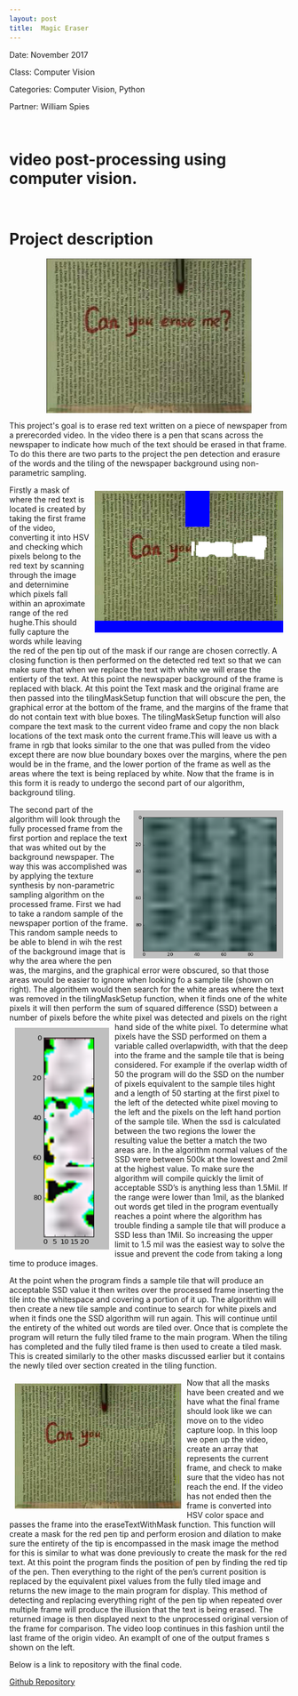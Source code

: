 ```yaml
---
layout: post
title:  Magic Eraser
---
```




Date: November 2017

Class: Computer Vision

Categories: Computer Vision, Python

Partner: William Spies


&nbsp;
&nbsp;

# video post-processing using computer vision.

&nbsp;
&nbsp;

# Project description


<img src="./proj/magic_thumb.png" width="370"
      style="margin-left:auto; margin-right:auto;display:block;"/>

This project's goal is to erase red text written on a piece of newspaper from a prerecorded video.
In the video there is a pen that scans across the newspaper to indicate how much of the text should be erased in that frame.
To do this there are two parts to the project the pen detection and erasure of the words and the tiling of the newspaper background using non-parametric sampling. 

<img src="./proj/colormask.png" width="340"
      style="float: right; padding: 10px;margin-left:auto; margin-right:auto; "/>
Firstly a mask of where the red text is located  is created by taking the first frame of the video, converting it into HSV and checking which pixels belong to the red text by scanning through the image and deternimine which pixels fall within an aproximate range of the red hughe.This should fully capture the words while leaving the red of the pen tip out of the mask if our range are chosen correctly. A closing function is then performed on the detected red text so that we can make sure that when we replace the text with white we will erase the entierty of the text. At this point the newspaper background of the frame is replaced with black.  At this point the Text mask and the original frame are then passed into the tilingMaskSetup function that will obscure the pen, the graphical error at the bottom of the frame, and the margins of the frame that do not contain text with blue boxes. The tilingMaskSetup function will also compare the text mask to the current video frame and copy the non black locations of the text mask onto the current frame.This will leave us with a frame in rgb that looks similar to the one that was pulled from the video except there are now blue boundary boxes over the margins, where the pen would be in the frame, and the lower portion of the frame as well as the areas where the text is  being replaced by white. Now that the frame is in this form it is ready to undergo the second part of our algorithm, background tiling. 

<img src="./proj/singletile.png" width="270"
      style="float: right; padding: 10px;margin-left:auto; margin-right:auto; "/>
The second part of the algorithm will look through the fully processed frame from the first portion and replace the text that was whited out by the background newspaper. The way this was accomplished was by applying the texture synthesis by non-parametric sampling algorithm on the processed frame. First we had to take a random sample of the newspaper portion of the frame. This random sample needs to be able to blend in wih the rest of the background image that is why the area where the pen was, the margins, and the graphical error were obscured, so that those areas would be easier to ignore when looking fo a sample tile (shown on right). 
The algorithem would then search for the white areas where the text was removed in the tilingMaskSetup function, when it finds one of the white pixels it will then perform the sum of squared difference (SSD) between a number of pixels before the white pixel was detected and pixels on the right hand side of the white pixel. <img src="./proj/lowssd.png" width="170"
      style="float: left; padding: 10px;margin-left:auto; margin-right:auto; "/>To determine what pixels have the SSD performed on them a variable called overlapwidth, with that the deep into the frame and the sample tile that is being considered. For example if the overlap width of 50 the program will do the SSD on the number of pixels equivalent to the sample tiles hight and a length of 50 starting at the first pixel to the left of the detected white pixel moving to the left and the pixels on the left hand portion of the sample tile. When the ssd is calculated between the two regions the lower the resulting value the better a match the two areas are. In the algorithm normal values of the SSD were between 500k at the lowest and 2mil at the highest value. To make sure the algorithm will compile quickly the limit of acceptable SSD’s is anything less than 1.5Mil. If the range were lower than 1mil, as the blanked out words get tiled in the program eventually reaches a point where the algorithm has trouble finding a sample tile that will produce a SSD less than 1Mil. So increasing the upper limit to 1.5 mil was the easiest way to solve the issue and prevent the code from taking a long time to produce images. 

At the point when the program finds a sample tile that will produce an acceptable SSD value it then writes over the processed frame inserting the tile into the whitespace and covering a portion of it up. The algorithm will then  create a new tile sample and continue to search for white pixels and when it finds one the SSD algorithm will run again. This will continue until the entirety of the whited out words are tiled over. Once that is complete the program will return the fully tiled frame to the main program.
When the tiling has completed and the  fully tiled frame is then used to create a tiled mask. This is created similarly to the other masks discussed earlier but it contains the newly tiled over section created in the tiling function.  

<img   src="./proj/tiled frame.png" width="300" style="float: left; padding: 10px; margin-left:auto; margin-right:auto; "/>
Now that all the masks have been created and we have what the final frame should look like we can move on to the video capture loop. In this loop we open up the video, create an array that represents the current frame, and check to make sure that the video has not reach the end. If the video has not ended then the frame is converted into HSV color space and passes the frame into the eraseTextWithMask function. This function will create a mask for the  red pen tip and perform erosion and dilation to make sure the entirety of the tip is encompassed in the mask image the method for this is  similar to what was done previously to create the mask for the red text. At this point the program finds the position of pen by finding the red tip of the pen. Then everything to the right of the pen’s current position is replaced by the equivalent pixel values from the fully tiled image and returns the new image to the main program for display. This method of detecting and replacing everything right of the pen tip when repeated over multiple frame will produce the illusion that the text is being erased.  The returned image is then displayed next to the unprocessed original version of the frame for comparison. The video loop continues in this fashion until the last frame of the origin video. An examplt of one of the output frames s shown on the left. 


Below is a link to repository with the final code.

[Github Repository](https://github.com/Laurenhut/magic-eraser)
